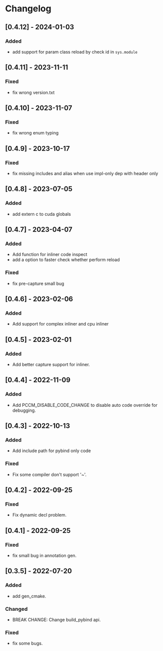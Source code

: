 # Changelog
## [0.4.12] - 2024-01-03
### Added
- add support for param class reload by check id in `sys.module`

## [0.4.11] - 2023-11-11
### Fixed 
* fix wrong version.txt


## [0.4.10] - 2023-11-07
### Fixed 
* fix wrong enum typing

## [0.4.9] - 2023-10-17
### Fixed 
* fix missing includes and alias when use impl-only dep with header only

## [0.4.8] - 2023-07-05
### Added 
* add extern c to cuda globals

## [0.4.7] - 2023-04-07
### Added 
* Add function for inliner code inspect
* add a option to faster check whether perform reload
### Fixed 
* fix pre-capture small bug

## [0.4.6] - 2023-02-06
### Added 
* Add support for complex inliner and cpu inliner

## [0.4.5] - 2023-02-01
### Added 
* Add better capture support for inliner.

## [0.4.4] - 2022-11-09
### Added
* Add PCCM_DISABLE_CODE_CHANGE to disable auto code override for debugging.

## [0.4.3] - 2022-10-13
### Added
* Add include path for pybind only code
### Fixed
* Fix some compiler don't support '~'.

## [0.4.2] - 2022-09-25
### Fixed
* Fix dynamic decl problem.

## [0.4.1] - 2022-09-25
### Fixed
* fix small bug in annotation gen.

## [0.3.5] - 2022-07-20
### Added
* add gen_cmake.
### Changed
* BREAK CHANGE: Change build_pybind api. 
### Fixed
* fix some bugs.
